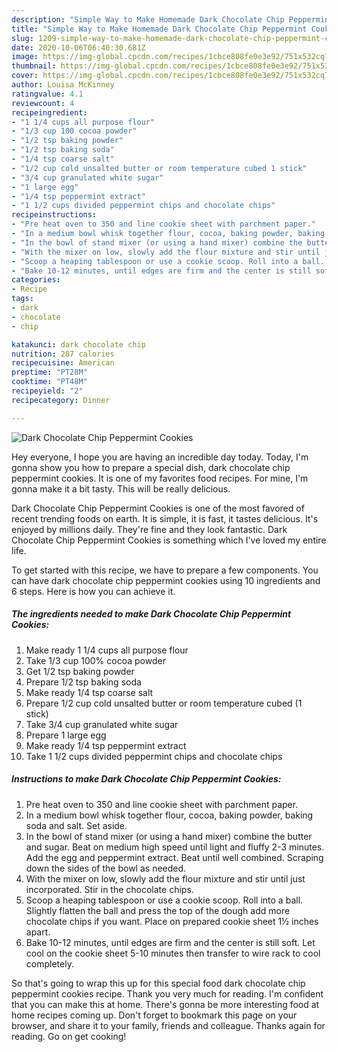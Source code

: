 ```yaml
---
description: "Simple Way to Make Homemade Dark Chocolate Chip Peppermint Cookies"
title: "Simple Way to Make Homemade Dark Chocolate Chip Peppermint Cookies"
slug: 1209-simple-way-to-make-homemade-dark-chocolate-chip-peppermint-cookies
date: 2020-10-06T06:40:30.681Z
image: https://img-global.cpcdn.com/recipes/1cbce808fe0e3e92/751x532cq70/dark-chocolate-chip-peppermint-cookies-recipe-main-photo.jpg
thumbnail: https://img-global.cpcdn.com/recipes/1cbce808fe0e3e92/751x532cq70/dark-chocolate-chip-peppermint-cookies-recipe-main-photo.jpg
cover: https://img-global.cpcdn.com/recipes/1cbce808fe0e3e92/751x532cq70/dark-chocolate-chip-peppermint-cookies-recipe-main-photo.jpg
author: Louisa McKinney
ratingvalue: 4.1
reviewcount: 4
recipeingredient:
- "1 1/4 cups all purpose flour"
- "1/3 cup 100 cocoa powder"
- "1/2 tsp baking powder"
- "1/2 tsp baking soda"
- "1/4 tsp coarse salt"
- "1/2 cup cold unsalted butter or room temperature cubed 1 stick"
- "3/4 cup granulated white sugar"
- "1 large egg"
- "1/4 tsp peppermint extract"
- "1 1/2 cups divided peppermint chips and chocolate chips"
recipeinstructions:
- "Pre heat oven to 350 and line cookie sheet with parchment paper."
- "In a medium bowl whisk together flour, cocoa, baking powder, baking soda and salt. Set aside."
- "In the bowl of stand mixer (or using a hand mixer) combine the butter and sugar. Beat on medium high speed until light and fluffy 2-3 minutes. Add the egg and peppermint extract. Beat until well combined. Scraping down the sides of the bowl as needed."
- "With the mixer on low, slowly add the flour mixture and stir until just incorporated. Stir in the chocolate chips."
- "Scoop a heaping tablespoon or use a cookie scoop. Roll into a ball. Slightly flatten the ball and press the top of the dough add more chocolate chips if you want. Place on prepared cookie sheet 1½ inches apart."
- "Bake 10-12 minutes, until edges are firm and the center is still soft. Let cool on the cookie sheet 5-10 minutes then transfer to wire rack to cool completely."
categories:
- Recipe
tags:
- dark
- chocolate
- chip

katakunci: dark chocolate chip 
nutrition: 287 calories
recipecuisine: American
preptime: "PT28M"
cooktime: "PT48M"
recipeyield: "2"
recipecategory: Dinner

---
```



![Dark Chocolate Chip Peppermint Cookies](https://img-global.cpcdn.com/recipes/1cbce808fe0e3e92/751x532cq70/dark-chocolate-chip-peppermint-cookies-recipe-main-photo.jpg)

Hey everyone, I hope you are having an incredible day today. Today, I'm gonna show you how to prepare a special dish, dark chocolate chip peppermint cookies. It is one of my favorites food recipes. For mine, I'm gonna make it a bit tasty. This will be really delicious.

Dark Chocolate Chip Peppermint Cookies is one of the most favored of recent trending foods on earth. It is simple, it is fast, it tastes delicious. It's enjoyed by millions daily. They're fine and they look fantastic. Dark Chocolate Chip Peppermint Cookies is something which I've loved my entire life.




To get started with this recipe, we have to prepare a few components. You can have dark chocolate chip peppermint cookies using 10 ingredients and 6 steps. Here is how you can achieve it.

<!--inarticleads1-->

##### The ingredients needed to make Dark Chocolate Chip Peppermint Cookies:

1. Make ready 1 1/4 cups all purpose flour
1. Take 1/3 cup 100% cocoa powder
1. Get 1/2 tsp baking powder
1. Prepare 1/2 tsp baking soda
1. Make ready 1/4 tsp coarse salt
1. Prepare 1/2 cup cold unsalted butter or room temperature cubed (1 stick)
1. Take 3/4 cup granulated white sugar
1. Prepare 1 large egg
1. Make ready 1/4 tsp peppermint extract
1. Take 1 1/2 cups divided peppermint chips and chocolate chips




<!--inarticleads2-->

##### Instructions to make Dark Chocolate Chip Peppermint Cookies:

1. Pre heat oven to 350 and line cookie sheet with parchment paper.
1. In a medium bowl whisk together flour, cocoa, baking powder, baking soda and salt. Set aside.
1. In the bowl of stand mixer (or using a hand mixer) combine the butter and sugar. Beat on medium high speed until light and fluffy 2-3 minutes. Add the egg and peppermint extract. Beat until well combined. Scraping down the sides of the bowl as needed.
1. With the mixer on low, slowly add the flour mixture and stir until just incorporated. Stir in the chocolate chips.
1. Scoop a heaping tablespoon or use a cookie scoop. Roll into a ball. Slightly flatten the ball and press the top of the dough add more chocolate chips if you want. Place on prepared cookie sheet 1½ inches apart.
1. Bake 10-12 minutes, until edges are firm and the center is still soft. Let cool on the cookie sheet 5-10 minutes then transfer to wire rack to cool completely.




So that's going to wrap this up for this special food dark chocolate chip peppermint cookies recipe. Thank you very much for reading. I'm confident that you can make this at home. There's gonna be more interesting food at home recipes coming up. Don't forget to bookmark this page on your browser, and share it to your family, friends and colleague. Thanks again for reading. Go on get cooking!
